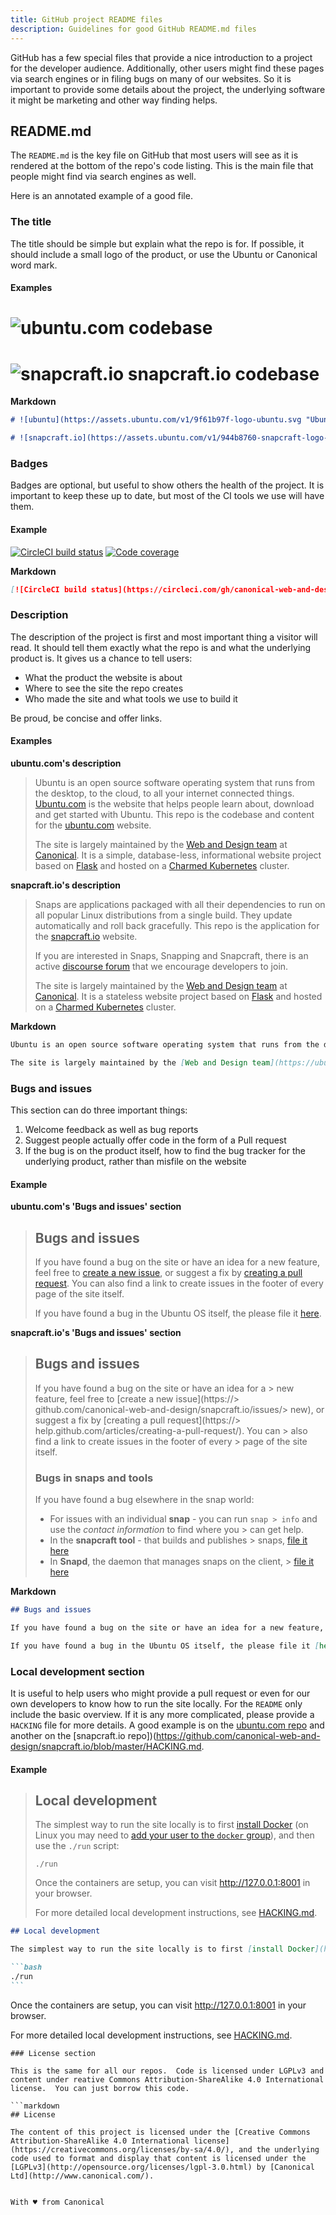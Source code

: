 ```yaml
---
title: GitHub project README files
description: Guidelines for good GitHub README.md files
---
```


GitHub has a few special files that provide a nice introduction to a project for the developer audience. Additionally, other users might find these pages via search engines or in filing bugs on many of our websites. So it is important to provide some details about the project, the underlying software it might be marketing and other way finding helps.

## README.md

The `README.md` is the key file on GitHub that most users will see as it is rendered at the bottom of the repo's code listing. This is the main file that people might find via search engines as well.

Here is an annotated example of a good file.

### The title

The title should be simple but explain what the repo is for. If possible, it should include a small logo of the product, or use the Ubuntu or Canonical word mark.

#### Examples

# ![ubuntu](https://assets.ubuntu.com/v1/9f61b97f-logo-ubuntu.svg "Ubuntu").com codebase

# ![snapcraft.io](https://assets.ubuntu.com/v1/944b8760-snapcraft-logo-bird.svg?fmt=png&w=50 "Snapcraft") snapcraft.io codebase

**Markdown**

```markdown
# ![ubuntu](https://assets.ubuntu.com/v1/9f61b97f-logo-ubuntu.svg "Ubuntu").com codebase
```

```markdown
# ![snapcraft.io](https://assets.ubuntu.com/v1/944b8760-snapcraft-logo-bird.svg?fmt=png&w=50 "Snapcraft") snapcraft.io codebase
```

### Badges

Badges are optional, but useful to show others the health of the project. It is important to keep these up to date, but most of the CI tools we use will have them.

#### Example

[![CircleCI build status](https://circleci.com/gh/canonical-web-and-design/ubuntu.com.svg?style=shield)](https://circleci.com/gh/canonical-web-and-design/ubuntu.com) [![Code coverage](https://codecov.io/gh/canonical-web-and-design/ubuntu.com/branch/master/graph/badge.svg)](https://codecov.io/gh/canonical-web-and-design/ubuntu.com)

**Markdown**

```markdown
[![CircleCI build status](https://circleci.com/gh/canonical-web-and-design/ubuntu.com.svg?style=shield)](https://circleci.com/gh/canonical-web-and-design/ubuntu.com) [![Code coverage](https://codecov.io/gh/canonical-web-and-design/ubuntu.com/branch/master/graph/badge.svg)](https://codecov.io/gh/canonical-web-and-design/ubuntu.com)
```

### Description

The description of the project is first and most important thing a visitor will read. It should tell them exactly what the repo is and what the underlying product is. It gives us a chance to tell users:

- What the product the website is about
- Where to see the site the repo creates
- Who made the site and what tools we use to build it

Be proud, be concise and offer links.

#### Examples

**ubuntu.com's description**

> Ubuntu is an open source software operating system that runs from the desktop, to the cloud, to all your internet connected things. [Ubuntu.com](https://ubuntu.com) is the website that helps people learn about, download and get started with Ubuntu. This repo is the codebase and content for the [ubuntu.com](https://ubuntu.com) website.
>
> The site is largely maintained by the [Web and Design team](https://ubuntu.com/blog/topics/design) at [Canonical](https://canonical.com). It is a simple, database-less, informational website project based on [Flask](https://flask.palletsprojects.com/en/1.1.x/) and hosted on a [Charmed Kubernetes](https://ubuntu.com/kubernetes) cluster.

**snapcraft.io's description**

> Snaps are applications packaged with all their dependencies to run on all popular Linux distributions from a single build. They update automatically and roll back gracefully. This repo is the application for the [snapcraft.io](https://snapcraft.io) website.
>
> If you are interested in Snaps, Snapping and Snapcraft, there is an active [discourse forum](https://forum.snapcraft.io/) that we encourage developers to join.
>
> The site is largely maintained by the [Web and Design team](https://ubuntu.com/blog/topics/design) at [Canonical](https://www.canonical.com). It is a stateless website project based on [Flask](https://flask.palletsprojects.com/en/1.1.x/) and hosted on a [Charmed Kubernetes](https://ubuntu.com/kubernetes) cluster.

**Markdown**

```markdown
Ubuntu is an open source software operating system that runs from the desktop, to the cloud, to all your internet connected things. [Ubuntu.com](https://ubuntu.com) is the website that helps people learn about, download and get started with Ubuntu. This repo is the codebase and content for the [ubuntu.com](https://ubuntu.com) website.

The site is largely maintained by the [Web and Design team](https://ubuntu.com/blog/topics/design) at [Canonical](https://canonical.com). It is a simple, database-less, informational website project based on [Flask](https://flask.palletsprojects.com/en/1.1.x/) and hosted on a [Charmed Kubernetes](https://ubuntu.com/kubernetes) cluster.
```

### Bugs and issues

This section can do three important things:

1. Welcome feedback as well as bug reports
2. Suggest people actually offer code in the form of a Pull request
3. If the bug is on the product itself, how to find the bug tracker for the underlying product, rather than misfile on the website

#### Example

**ubuntu.com's 'Bugs and issues' section**

> ## Bugs and issues
>
> If you have found a bug on the site or have an idea for a new feature, feel free to [create a new issue](https://github.com/canonical-web-and-design/ubuntu.com/issues/new), or suggest a fix by [creating a pull request](https://help.github.com/articles/creating-a-pull-request/). You can also find a link to create issues in the footer of every page of the site itself.
>
> If you have found a bug in the Ubuntu OS itself, the please file it [here](https://bugs.launchpad.net/ubuntu/).

**snapcraft.io's 'Bugs and issues' section**

> ## Bugs and issues
>
> If you have found a bug on the site or have an idea for a > new feature, feel free to [create a new issue](https://> github.com/canonical-web-and-design/snapcraft.io/issues/> new), or suggest a fix by [creating a pull request](https://> help.github.com/articles/creating-a-pull-request/). You can > also find a link to create issues in the footer of every > page of the site itself.
>
> ### Bugs in snaps and tools
>
> If you have found a bug elsewhere in the snap world:
>
> - For issues with an individual **snap** - you can run `snap > info` and use the _contact information_ to find where you > can get help.
> - In the **snapcraft tool** - that builds and publishes > snaps, [file it here](https://bugs.launchpad.net/snapcraft)
> - In **Snapd**, the daemon that manages snaps on the client, > [file it here](https://bugs.launchpad.net/snapd)

**Markdown**

```markdown
## Bugs and issues

If you have found a bug on the site or have an idea for a new feature, feel free to [create a new issue](https://github.com/canonical-web-and-design/ubuntu.com/issues/new), or suggest a fix by [creating a pull request](https://help.github.com/articles/creating-a-pull-request/). You can also find a link to create issues in the footer of every page of the site itself.

If you have found a bug in the Ubuntu OS itself, the please file it [here](https://bugs.launchpad.net/ubuntu/).
```

### Local development section

It is useful to help users who might provide a pull request or even for our own developers to know how to run the site locally. For the `README` only include the basic overview. If it is any more complicated, please provide a `HACKING` file for more details. A good example is on the [ubuntu.com repo](https://github.com/canonical-web-and-design/ubuntu.com/blob/master/HACKING.md) and another on the [snapcraft.io repo])(https://github.com/canonical-web-and-design/snapcraft.io/blob/master/HACKING.md.

#### Example

> ## Local development
>
> The simplest way to run the site locally is to first [install Docker](https://docs.docker.com/engine/installation/) (on Linux you may need to [add your user to the `docker` group](https://docs.docker.com/engine/installation/linux/linux-postinstall/)), and then use the `./run` script:
>
> `./run`
>
> Once the containers are setup, you can visit <http://127.0.0.1:8001> in your browser.
>
> For more detailed local development instructions, see [HACKING.md](HACKING.md).

````markdown
## Local development

The simplest way to run the site locally is to first [install Docker](https://docs.docker.com/engine/installation/) (on Linux you may need to [add your user to the `docker` group](https://docs.docker.com/engine/installation/linux/linux-postinstall/)), and then use the `./run` script:

```bash
./run
```
````

Once the containers are setup, you can visit <http://127.0.0.1:8001> in your browser.

For more detailed local development instructions, see [HACKING.md](HACKING.md).

````
### License section

This is the same for all our repos.  Code is licensed under LGPLv3 and content under reative Commons Attribution-ShareAlike 4.0 International license.  You can just borrow this code.

```markdown
## License

The content of this project is licensed under the [Creative Commons Attribution-ShareAlike 4.0 International license](https://creativecommons.org/licenses/by-sa/4.0/), and the underlying code used to format and display that content is licensed under the [LGPLv3](http://opensource.org/licenses/lgpl-3.0.html) by [Canonical Ltd](http://www.canonical.com/).


With ♥ from Canonical
````
